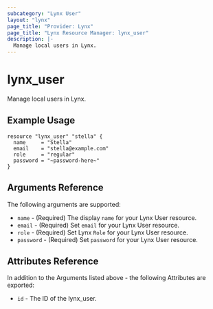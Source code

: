```yaml
---
subcategory: "Lynx User"
layout: "lynx"
page_title: "Provider: Lynx"
page_title: "Lynx Resource Manager: lynx_user"
description: |-
  Manage local users in Lynx.
---
```


# lynx_user

Manage local users in Lynx.

## Example Usage

```hcl
resource "lynx_user" "stella" {
  name     = "Stella"
  email    = "stella@example.com"
  role     = "regular"
  password = "~password-here~"
}
```

## Arguments Reference

The following arguments are supported:

* `name` - (Required) The display `name` for your Lynx User resource.
* `email` - (Required) Set `email` for your Lynx User resource. 
* `role` - (Required) Set Lynx `Role` for your Lynx User resource. 
* `password` - (Required) Set `password` for your Lynx User resource.

## Attributes Reference

In addition to the Arguments listed above - the following Attributes are exported:

* `id` - The ID of the lynx_user.
